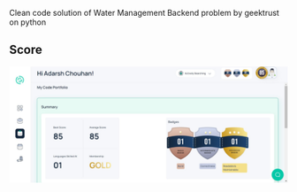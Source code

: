 Clean code solution of Water Management Backend problem by geektrust on python

## Score

![Water Management Backend problem score](./score.png)